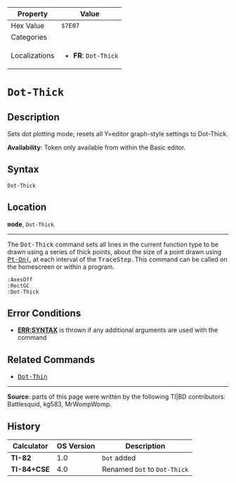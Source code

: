 | Property      | Value |
|---------------|-------|
| Hex Value     | `$7E07`|
| Categories    | <ul></ul> |
| Localizations | <ul><li><b>FR</b>: `Dot-Thick`</li></ul> |

# `Dot-Thick`

## Description
Sets dot plotting mode; resets all Y=editor graph-style settings to Dot-Thick.


<b>Availability</b>: Token only available from within the Basic editor.

## Syntax
`Dot-Thick`

## Location
<tt><kbd><b>mode</b></kbd></tt>, `Dot-Thick`
<hr>

The <tt>Dot-Thick</tt> command sets all lines in the current function type to be drawn using a series of thick points, about the size of a point drawn using <tt><a href="Pt-On(.md">Pt-On(</a></tt>, at each interval of the <tt>TraceStep</tt>. This command can be called on the homescreen or within a program.

```ti-basic
:AxesOff
:RectGC
:Dot-Thick
```

## Error Conditions

*   **[ERR:SYNTAX](errors#syntax)** is thrown if any additional arguments are used with the command

## Related Commands

*   <tt><a href="Dot-Thin.md">Dot-Thin</a></tt>

* * *

**Source**: parts of this page were written by the following TI|BD contributors: Battlesquid, kg583, MrWompWomp.

## History
| Calculator | OS Version | Description |
|------------|------------|-------------|
| <b>TI-82</b> | 1.0 | `Dot` added |
| <b>TI-84+CSE</b> | 4.0 | Renamed `Dot` to `Dot-Thick`



